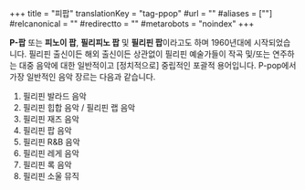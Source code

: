 +++
title = "피팝"
translationKey = "tag-ppop"
#url = ""
#aliases = [""]
#relcanonical = ""
#redirectto = ""
#metarobots = "noindex"
+++

**P-팝** 또는 **피노이 팝**, **필리피노 팝** 및 **필리핀 팝**이라고도 하며 1960년대에 시작되었습니다. 필리핀 출신이든 해외 출신이든 상관없이 필리핀 예술가들이 작곡 및/또는 연주하는 대중 음악에 대한 일반적이고 [정치적으로] 중립적인 포괄적 용어입니다. P-pop에서 가장 일반적인 음악 장르는 다음과 같습니다.
1. 필리핀 발라드 음악
1. 필리핀 힙합 음악 / 필리핀 랩 음악
1. 필리핀 재즈 음악
1. 필리핀 팝 음악
1. 필리핀 R&B 음악
1. 필리핀 레게 음악
1. 필리핀 록 음악
1. 필리핀 소울 뮤직
